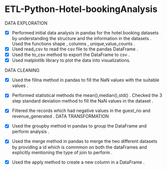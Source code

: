 # ETL-Python-Hotel-bookingAnalysis

DATA EXPLORATION

- [x] Performed initial data analysis in pandas for the hotel booking datasets by understanding the structure and the information in the datasets . Used the functions shape , columns , unique,value_counts .
- [x] Used read_csv to read the csv file to the pandas DataFrame . 
- [x] Used the to_csv method to export the DataFrame to csv .
- [x] Used matplotlib library to plot the data into visualizations.

DATA CLEANING

- [x] Used the fillna method in pandas to fill the NaN values with the suitable values .
- [x] Performed statistical methods the mean(),median(),std() . Checked the 3 step standard deviation method to fill the NaN values in the dataset .
- [x] Filtered the records which had negative values in the guest_no and revenue_generated .
DATA TRANSFORMATION

- [x] Used the groupby method in pandas to group the DataFrame and perform analysis .
- [x] Used the merge method in pandas to merge the two different datasets by providing a id which is commmon on both the dataFrames and explicitly mentioning the type of join to perform . 
- [x] Used the apply method to create a new column in a DataFrame . 

